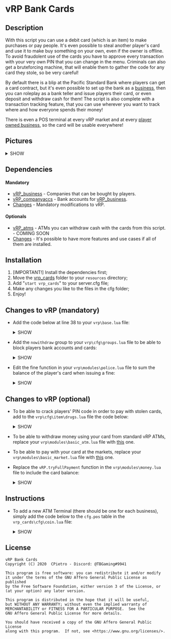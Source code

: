 # vRP Bank Cards

## Description
 With this script you can use a debit card (which is an item) to make purchases or pay people. It's even possible to steal another player's card and use it to make buy something on your own, even if the owner is offline. To avoid fraudolent use of the cards you have to approve every transaction with your very own PIN that you can change in the menu. Criminals can also get a bruteforcing machine, that will enable them to gather the code for any card they stole, so be very careful!

 By default there is a blip at the Pacific Standard Bank where players can get a card contract, but it's even possible to set up the bank as a [business](https://github.com/CPietro/vRP_business), then you can roleplay as a bank teller and issue players their card, or even deposit and withdraw cash for them! The script is also complete with a transaction tracking feature, that you can use wherever you want to track where and how everyone spends their money!

 There is even a POS terminal at every vRP market and at every [player owned business](https://github.com/CPietro/vRP_business), so the card will be usable everywhere!

## Pictures
<details><summary>SHOW</summary>
<p>

![Image1](https://i.postimg.cc/k4bg42YH/image.png)\
![Image2](https://i.postimg.cc/15xJ4bX7/image.png)\
![Image3](https://i.postimg.cc/sfJvZhgF/image.png)\
![Image4](https://i.postimg.cc/nhF5cNwb/image.png)
</p>
</details>

## Dependencies
 #### Mandatory
 * [vRP_business](https://github.com/CPietro/vRP_business) - Companies that can be bought by players.
 * [vRP_companyaccs](https://github.com/CPietro/vRP_companyaccs) - Bank accounts for [vRP_business](https://guides.github.com/).
 * [Changes](#changes-to-vrp-mandatory) - Mandatory modifications to vRP.
#### Optionals
 * [vRP_atms]() - ATMs you can withdraw cash with the cards from this script. - COMING SOON
 * [Changes](#changes-to-vrp-optional) - It's possible to have more features and use cases if all of them are installed.

## Installation
1. [IMPORTANT!] Install the dependencies first;
2. Move the [vrp_cards](#vrp-cards) folder to your ```resources``` directory;
3. Add "```start vrp_cards```" to your server.cfg file;
4. Make any changes you like to the files in the cfg folder;
5. Enjoy!

## Changes to vRP (mandatory)
* Add the code below at line 38 to your ```vrp\base.lua``` file:
  <details><summary>SHOW</summary>
   
  ```lua    
  vRPca = Proxy.getInterface("vRP_cards")
  ```
  </details>

* Add the ```nowithdraw``` group to your ```vrp\cfg\groups.lua``` file to be able to block players bank accounts and cards:
  <details><summary>SHOW</summary>
  
  ```lua
  ["nowithdraw"] = {
      _config = {
      onspawn = function(player) vRPclient.notify(player,{"~r~Your account is freezed!"}) end
      },
      "no.withdraw"
  },  
  ```
  </details>

* Edit the fine function in your ```vrp\modules\police.lua``` file to sum the balance of the player's card when issuing a fine:
  <details><summary>SHOW</summary>
    
  ```lua 
  local money = vRPca.getCoins({nuser_id})+vRP.getMoney(nuser_id)+vRP.getBankMoney(nuser_id)
  ```
  </details>

## Changes to vRP (optional)
* To be able to crack players' PIN code in order to pay with stolen cards, add to the ```vrp\cfg\item\drugs.lua``` file the code below:
  <details><summary>SHOW</summary>
  <p>

  ```lua 
  local macchinetta_choices = {}
  macchinetta_choices["Use"] = {function(player,choice)
      local user_id = vRP.getUserId(player)
      vRPclient.notify(player,{"~g~Cracking..."})
      vRPca.crackPIN({user_id})
  end}
  ------
  items["macchinettapin"] = {"Bruteforcing machine","An item you can use to obtain the PIN of a stolen card.",function(args) return macchinetta_choices end,3}  
  ``` 
  </p>
  </details>

* To be able to withdraw money using your card from standard vRP ATMs, replace your ```vrp\modules\basic_atm.lua``` file with [this](https://github.com/CPietro/vRP_misc_files/blob/master/basic_atm.lua) one.

* To be able to pay with your card at the markets, replace your ```vrp\modules\basic_market.lua``` file with [this](https://github.com/CPietro/vRP_misc_files/blob/master/basic_market.lua) one.

* Replace the ```vRP.tryFullPayment``` function in the ```vrp\modules\money.lua``` file to include the card balance:
  <details><summary>SHOW</summary>
  <p>

  ```lua
  function vRP.tryFullPayment(user_id,amount)
      local money = vRP.getMoney(user_id)
      if money >= amount then -- enough, simple payment
          return vRP.tryPayment(user_id, amount)
      else  -- not enough, withdraw -> payment
          if vRP.tryWithdraw(user_id, amount-money) then -- withdraw to complete amount
          return vRP.tryPayment(user_id, amount)
          else
          local cardbal = vRPca.getCoins({user_id})
          local bankbal = vRP.getBankMoney(user_id)
          totale = money + cardbal + bankbal
          prelevare = amount - money - bankbal
          if totale >= amount then
              if vRPca.tryCoinPayment({user_id,prelevare}) then
              vRP.giveMoney(user_id,prelevare)
              vRP.tryWithdraw(user_id, bankbal)
              return vRP.tryPayment(user_id, amount)
              end
          end
          end
      end
      return false
  end
  ```
  </p>
  </details>
  
## Instructions
  * To add a new ATM Terminal (there should be one for each business), simply add the code below to the ```cfg.pos``` table in the ```vrp_cards\cfg\coin.lua``` file:
    <details><summary>SHOW</summary>

    ```lua
    {"bank","banca.pos",248.97190856934,224.39764404297,106.28702545166}
    ```
    "bank" -> The internal name of the business;\
    "banca.pos" -> The permission people should have to be able to use the POS Terminal (employees);\
    x,y,z -> Coordinates for the blip;
    </details> 

## License
  ```
  vRP Bank Cards
  Copyright (C) 2020  CPietro - Discord: @TBGaming#9941

  This program is free software: you can redistribute it and/or modify
  it under the terms of the GNU Affero General Public License as published
  by the Free Software Foundation, either version 3 of the License, or
  (at your option) any later version.

  This program is distributed in the hope that it will be useful,
  but WITHOUT ANY WARRANTY; without even the implied warranty of
  MERCHANTABILITY or FITNESS FOR A PARTICULAR PURPOSE.  See the
  GNU Affero General Public License for more details.

  You should have received a copy of the GNU Affero General Public License
  along with this program.  If not, see <https://www.gnu.org/licenses/>.
  ```

